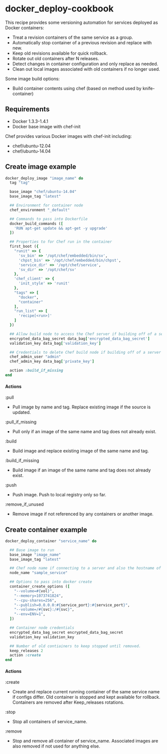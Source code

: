 # docker_deploy-cookbook

This recipe provides some versioning automation for services deployed as Docker containers:

* Treat a revision containers of the same service as a group.
 * Automatically stop container of a previous revision and replace with new.
 * Keep old revisions available for quick rollback.
 * Rotate out old containers after N releases.
 * Detect changes in container configuration and only replace as needed.
 * Clean out local images associated with old containers if no longer used.

Some image build options:

* Build container contents using chef (based on method used by knife-container)

## Requirements

* Docker 1.3.3-1.4.1
* Docker base image with chef-init

Chef provides various Docker images with chef-init including:
* chef/ubuntu-12.04
* chef/ubuntu-14.04

## Create image example

```ruby
docker_deploy_image "image_name" do
  tag "tag"

  base_image "chef/ubuntu-14.04"
  base_image_tag "latest"

  ## Environment for container node
  chef_environment "_default"

  ## Commands to pass into Dockerfile
  docker_build_commands ([
    'RUN apt-get update && apt-get -y upgrade'
  ])

  ## Properties to for Chef run in the container
  first_boot ({
    "runit" => {
      'sv_bin' => '/opt/chef/embedded/bin/sv',
      'chpst_bin' => '/opt/chef/embedded/bin/chpst',
      'service_dir' => '/opt/chef/service',
      'sv_dir' => '/opt/chef/sv'
    },
    'chef_client' => {
      'init_style' => 'runit'
    },
    "tags" => [
      "docker",
      "container"
    ],
    "run_list" => [
      'recipe[<run>]'
    ]
  })

  ## Allow build node to access the Chef server if building off of a server
  encrypted_data_bag_secret data_bag['encrypted_data_bag_secret']
  validation_key data_bag['validation_key']

  ## Credentials to delete Chef build node if building off of a server
  chef_admin_user "admin"
  chef_admin_key data_bag['private_key']

  action :build_if_missing
end
```

#### Actions

:pull

* Pull image by name and tag. Replace existing image if the source is updated.

:pull_if_missing

* Pull only if an image of the same name and tag does not already exist.

:build

* Build image and replace existing image of the same name and tag.

:build_if_missing

* Build image if an image of the same name and tag does not already exist.

:push

* Push image. Push to local registry only so far.

:remove_if_unused

* Remove image if not referenced by any containers or another image.

## Create container example

```ruby
docker_deploy_container "service_name" do

  ## Base image to run
  base_image "image_name"
  base_image_tag "latest"

  ## Chef node name if connecting to a server and also the hostname of the container
  node_name "sample_service"

  ## Options to pass into docker create
  container_create_options ([
    "--volume=#{vol}",
    "--memory=1073741824",
    "--cpu-shares=256",
    "--publish=0.0.0.0:#{service_port}:#{service_port}",
    "--volume=/#{svc}:/#{svc}",
    "--env=ENV=1",
  ])

  ## Container node credentials
  encrypted_data_bag_secret encrypted_data_bag_secret
  validation_key validation_key

  ## Number of old contiainers to keep stopped until removed.
  keep_releases 2
  action :create
end
```

#### Actions

:create

* Create and replace current running container of the same service name if configs differ. Old container is stopped and kept available for rollback. Containers are removed after Keep_releases rotations.

:stop

* Stop all containers of service_name.

:remove

* Stop and remove all container of service_name. Associated images are also removed if not used for anything else.
